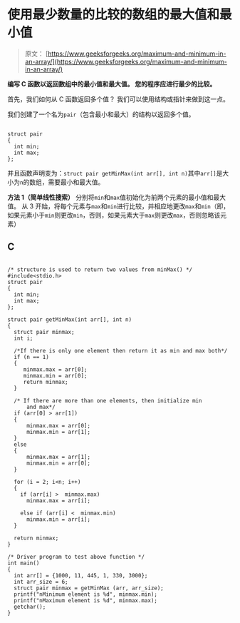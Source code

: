 # 使用最少数量的比较的数组的最大值和最小值

> 原文： [https://www.geeksforgeeks.org/maximum-and-minimum-in-an-array/](https://www.geeksforgeeks.org/maximum-and-minimum-in-an-array/)

**编写 C 函数以返回数组中的最小值和最大值。 您的程序应进行最少的比较。**



首先，我们如何从 C 函数返回多个值？ 我们可以使用结构或指针来做到这一点。

我们创建了一个名为`pair`（包含最小和最大）的结构以返回多个值。

```

struct pair  
{ 
  int min; 
  int max; 
};   

```

并且函数声明变为：`struct pair getMinMax(int arr[], int n)`其中`arr[]`是大小为`n`的数组，需要最小和最大值。

**方法 1（简单线性搜索）**
分别将`min`和`max`值初始化为前两个元素的最小值和最大值。 从 3 开始，将每个元素与`max`和`min`进行比较，并相应地更改`max`和`min`（即，如果元素小于`min`则更改`min`，否则，如果元素大于`max`则更改`max`，否则忽略该元素）

## C

```

/* structure is used to return two values from minMax() */
#include<stdio.h> 
struct pair  
{ 
  int min; 
  int max; 
};   

struct pair getMinMax(int arr[], int n) 
{ 
  struct pair minmax;      
  int i; 

  /*If there is only one element then return it as min and max both*/
  if (n == 1) 
  { 
     minmax.max = arr[0]; 
     minmax.min = arr[0];      
     return minmax; 
  }     

  /* If there are more than one elements, then initialize min  
      and max*/
  if (arr[0] > arr[1])   
  { 
      minmax.max = arr[0]; 
      minmax.min = arr[1]; 
  }   
  else
  { 
      minmax.max = arr[1]; 
      minmax.min = arr[0]; 
  }     

  for (i = 2; i<n; i++) 
  { 
    if (arr[i] >  minmax.max)       
      minmax.max = arr[i]; 

    else if (arr[i] <  minmax.min)       
      minmax.min = arr[i]; 
  } 

  return minmax; 
} 

/* Driver program to test above function */
int main() 
{ 
  int arr[] = {1000, 11, 445, 1, 330, 3000}; 
  int arr_size = 6; 
  struct pair minmax = getMinMax (arr, arr_size); 
  printf("nMinimum element is %d", minmax.min); 
  printf("nMaximum element is %d", minmax.max); 
  getchar(); 
}   

```